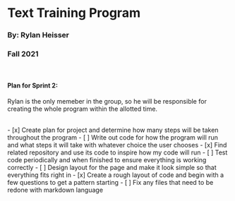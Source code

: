 <h1>Text Training Program</h1>
<h3>By: Rylan Heisser</h3>
<h3>Fall 2021</h3>
<br>
<h4>Plan for Sprint 2:</h4>
<p>Rylan is the only memeber in the group, so he will be responsible for creating the whole program within the allotted time.</p>
<br>
- [x] Create plan for project and determine how many steps will be taken throughout the program
- [ ] Write out code for how the program will run and what steps it will take with whatever choice the user chooses
- [x] Find related repository and use its code to inspire how my code will run
- [ ] Test code periodically and when finished to ensure everything is working correctly
- [ ] Design layout for the page and make it look simple so that everything fits right in
- [x] Create a rough layout of code and begin with a few questions to get a pattern starting
- [ ] Fix any files that need to be redone with markdown language